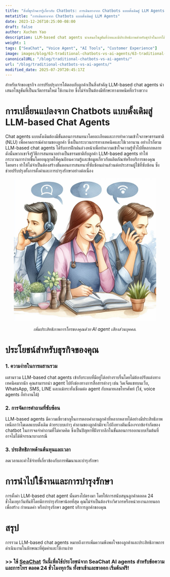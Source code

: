 ```yaml
---
title: "สิ่งที่ธุรกิจควรรู้เกี่ยวกับ Chatbots: การเดินทางจาก Chatbots แบบดั้งเดิมสู่ LLM Agents"
metatitle: "การเดินทางจาก Chatbots แบบดั้งเดิมสู่ LLM Agents"
date: 2023-12-26T10:25:00-08:00
draft: false
author: Xuchen Yao
description: LLM-based chat agents นำเสนอโซลูชันที่ง่ายและมีประสิทธิภาพสำหรับธุรกิจในการโต้ตอบกับลูกค้า โดยไม่จำเป็นต้องมีทักษะทางเทคนิคที่ซับซ้อน และผสานรวมกับระบบที่มีอยู่ได้อย่างราบรื่น
weight: 1
tags: ["SeaChat", "Voice Agent", "AI Tools", "Customer Experience"]
image: images/blog/63-traditional-chatbots-vs-ai-agents/63-traditional-chatbots-vs-ai-agents.png
canonicalURL: "/blog/traditional-chatbots-vs-ai-agents/"
url: "/blog/traditional-chatbots-vs-ai-agents/"
modified_date: 2025-07-29T20:45:17Z
---
```


สำหรับเจ้าของธุรกิจ การปรับปรุงการโต้ตอบกับลูกค้าเป็นสิ่งสำคัญ LLM-based chat agents นำเสนอโซลูชันที่เป็นนวัตกรรมใหม่ ใช้งานง่าย ซึ่งไม่จำเป็นต้องมีทักษะทางเทคนิคที่กว้างขวาง

# **การเปลี่ยนแปลงจาก Chatbots แบบดั้งเดิมสู่ LLM-based Chat Agents**
Chat agents แบบดั้งเดิมต้องมีขั้นตอนการสนทนาโดยละเอียดและการทำความเข้าใจภาษาธรรมชาติ (NLU) เพื่อคาดการณ์คำถามของลูกค้า ซึ่งเป็นกระบวนการทางเทคนิคและใช้เวลานาน อย่างไรก็ตาม LLM-based chat agents ได้รับการฝึกฝนล่วงหน้าเพื่อทำความเข้าใจความรู้ทั่วไปที่หลากหลาย ดังนั้นพวกเขาจึงรู้วิธีการสนทนาอย่างเป็นธรรมชาติกับลูกค้า LLM-based agents ทำให้กระบวนการง่ายขึ้นโดยอนุญาตให้คุณป้อนความรู้และข้อมูลเกี่ยวกับผลิตภัณฑ์หรือบริการของคุณโดยตรง ทำให้ไม่จำเป็นต้องสร้างขั้นตอนการสนทนาที่ซับซ้อนผ่านส่วนต่อประสานผู้ใช้ที่ซับซ้อน ซึ่งช่วยปรับปรุงทั้งการตั้งค่าและการบำรุงรักษาอย่างต่อเนื่อง

<center>
<img height="450px" src="/images/blog/50x-all-seachat-agents/transfer-to-and-from-ai-agent.jpeg" alt="เพิ่มประสิทธิภาพการโทรของคุณด้วย AI agent เสียงส่วนบุคคล."/>

*เพิ่มประสิทธิภาพการโทรของคุณด้วย AI agent เสียงส่วนบุคคล.*
</center>

# **ประโยชน์สำหรับธุรกิจของคุณ**
### 1. **ความง่ายในการผสานรวม**
ผสานรวม LLM-based chat agents เข้ากับระบบที่มีอยู่ได้อย่างราบรื่นโดยไม่ต้องปรับแต่งทางเทคนิคมากนัก คุณสามารถนำ agent ไปยังช่องทางการสื่อสารต่างๆ เช่น วิดเจ็ตแชทบนเว็บ, WhatsApp, SMS, LINE และแม้กระทั่งเชื่อมต่อ agent กับหมายเลขโทรศัพท์ (ใช่, voice agents ก็ทำงานได้)

### 2. **การจัดการคำถามที่ซับซ้อน**
LLM-based agents มีความเชี่ยวชาญในการตอบคำถามลูกค้าที่หลากหลายได้อย่างมีประสิทธิภาพ เหนือกว่าโมเดลแบบดั้งเดิม ด้วยระบบเก่าๆ คำถามของลูกค้ามักจะไปถึงทางตันเนื่องจากข้อจำกัดของ chatbot ในการจดจำคำถามที่ไม่คาดคิด ซึ่งเป็นปัญหาที่ฝังรากลึกในขั้นตอนการออกแบบเริ่มต้นที่อาจไม่ได้พิจารณาบางกรณี

### 3. **ประสิทธิภาพด้านต้นทุนและเวลา**
ลดเวลาและค่าใช้จ่ายที่เกี่ยวข้องกับการพัฒนาและบำรุงรักษา

# **การนำไปใช้งานและการบำรุงรักษา**
การตั้งค่า LLM-based chat agent นั้นตรงไปตรงมา โดยให้การสนับสนุนลูกค้าตลอด 24 ชั่วโมงทุกวันทันทีโดยมีการบำรุงรักษาน้อยที่สุด คุณไม่จำเป็นต้องจ้างวิศวกรหรือหน่วยงานภายนอกเพื่อสร้าง กำหนดค่า หรือบำรุงรักษา agent บริการลูกค้าของคุณ

# **สรุป**
การรวม LLM-based chat agents หมายถึงการเพิ่มความพึงพอใจของลูกค้าและประสิทธิภาพการดำเนินงานในลักษณะที่คุ้มค่าและใช้งานง่าย

### >> ใช้ [SeaChat](https://chat.seasalt.ai/?utm_source=blog) วันนี้เพื่อใช้ประโยชน์จาก SeaChat AI agents สำหรับข้อความและการโทร ตลอด 24 ชั่วโมงทุกวัน ทั้งขาเข้าและขาออก เริ่มต้นฟรี!
